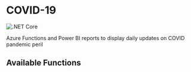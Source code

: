 # COVID-19

![.NET Core](https://github.com/raffaeu/COVID-19/workflows/.NET%20Core/badge.svg)

Azure Functions and Power BI reports to display daily updates on COVID pandemic peril

## Available Functions

